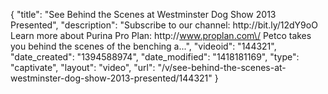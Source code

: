 {
    "title": "See Behind the Scenes at Westminster Dog Show 2013 Presented",
    "description": "Subscribe to our channel: http:\/\/bit.ly\/12dY9oO Learn more about Purina Pro Plan: http:\/\/www.proplan.com\/ Petco takes you behind the scenes of the benching a...",
    "videoid": "144321",
    "date_created": "1394588974",
    "date_modified": "1418181169",
    "type": "captivate",
    "layout": "video",
    "url": "\/v\/see-behind-the-scenes-at-westminster-dog-show-2013-presented\/144321"
}